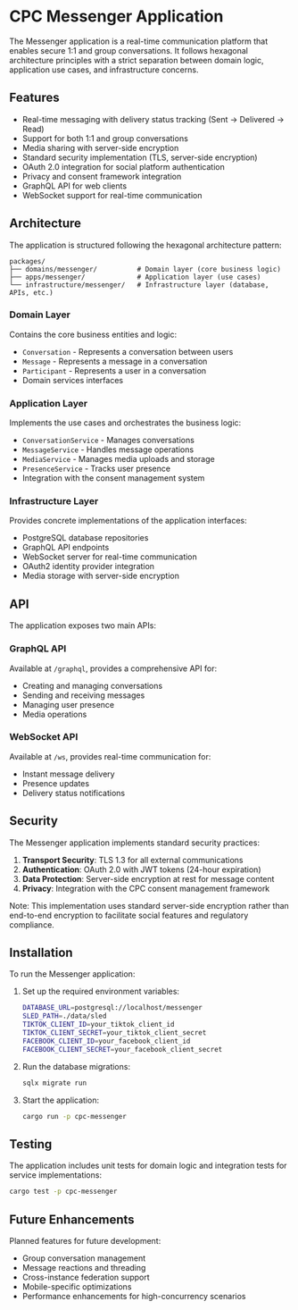 # CPC Messenger Application

The Messenger application is a real-time communication platform that enables secure 1:1 and group conversations. It follows hexagonal architecture principles with a strict separation between domain logic, application use cases, and infrastructure concerns.

## Features

- Real-time messaging with delivery status tracking (Sent → Delivered → Read)
- Support for both 1:1 and group conversations
- Media sharing with server-side encryption
- Standard security implementation (TLS, server-side encryption)
- OAuth 2.0 integration for social platform authentication
- Privacy and consent framework integration
- GraphQL API for web clients
- WebSocket support for real-time communication

## Architecture

The application is structured following the hexagonal architecture pattern:

```
packages/
├── domains/messenger/          # Domain layer (core business logic)
├── apps/messenger/             # Application layer (use cases)
└── infrastructure/messenger/   # Infrastructure layer (database, APIs, etc.)
```

### Domain Layer

Contains the core business entities and logic:
- `Conversation` - Represents a conversation between users
- `Message` - Represents a message in a conversation
- `Participant` - Represents a user in a conversation
- Domain services interfaces

### Application Layer

Implements the use cases and orchestrates the business logic:
- `ConversationService` - Manages conversations
- `MessageService` - Handles message operations
- `MediaService` - Manages media uploads and storage
- `PresenceService` - Tracks user presence
- Integration with the consent management system

### Infrastructure Layer

Provides concrete implementations of the application interfaces:
- PostgreSQL database repositories
- GraphQL API endpoints
- WebSocket server for real-time communication
- OAuth2 identity provider integration
- Media storage with server-side encryption

## API

The application exposes two main APIs:

### GraphQL API

Available at `/graphql`, provides a comprehensive API for:
- Creating and managing conversations
- Sending and receiving messages
- Managing user presence
- Media operations

### WebSocket API

Available at `/ws`, provides real-time communication for:
- Instant message delivery
- Presence updates
- Delivery status notifications

## Security

The Messenger application implements standard security practices:

1. **Transport Security**: TLS 1.3 for all external communications
2. **Authentication**: OAuth 2.0 with JWT tokens (24-hour expiration)
3. **Data Protection**: Server-side encryption at rest for message content
4. **Privacy**: Integration with the CPC consent management framework

Note: This implementation uses standard server-side encryption rather than end-to-end encryption to facilitate social features and regulatory compliance.

## Installation

To run the Messenger application:

1. Set up the required environment variables:
   ```bash
   DATABASE_URL=postgresql://localhost/messenger
   SLED_PATH=./data/sled
   TIKTOK_CLIENT_ID=your_tiktok_client_id
   TIKTOK_CLIENT_SECRET=your_tiktok_client_secret
   FACEBOOK_CLIENT_ID=your_facebook_client_id
   FACEBOOK_CLIENT_SECRET=your_facebook_client_secret
   ```

2. Run the database migrations:
   ```bash
   sqlx migrate run
   ```

3. Start the application:
   ```bash
   cargo run -p cpc-messenger
   ```

## Testing

The application includes unit tests for domain logic and integration tests for service implementations:

```bash
cargo test -p cpc-messenger
```

## Future Enhancements

Planned features for future development:
- Group conversation management
- Message reactions and threading
- Cross-instance federation support
- Mobile-specific optimizations
- Performance enhancements for high-concurrency scenarios